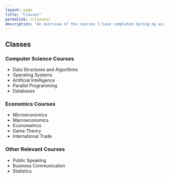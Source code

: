 ```yaml
---
layout: page
title: "Classes"
permalink: /classes/
description: "An overview of the courses I have completed during my academic journey."
---
```

## Classes

### Computer Science Courses
- Data Structures and Algorithms
- Operating Systems
- Artificial Intelligence
- Parallel Programming
- Databases

### Economics Courses
- Microeconomics
- Macroeconomics
- Econometrics
- Game Theory
- International Trade

### Other Relevant Courses
- Public Speaking
- Business Communication
- Statistics
